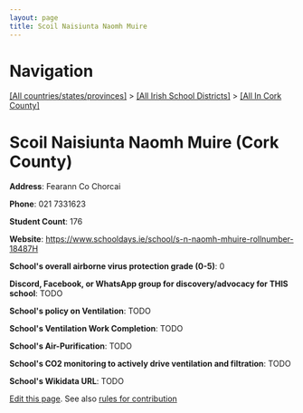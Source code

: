 ```yaml
---
layout: page
title: Scoil Naisiunta Naomh Muire
---
```

# Navigation

[[All countries/states/provinces]](../../..) > [[All Irish School Districts]](../..) > [[All In Cork County]](..)

# Scoil Naisiunta Naomh Muire (Cork County)

**Address**: Fearann Co Chorcai

**Phone**: 021 7331623

**Student Count**: 176

**Website**: <https://www.schooldays.ie/school/s-n-naomh-mhuire-rollnumber-18487H>

**School's overall airborne virus protection grade (0-5)**: 0

**Discord, Facebook, or WhatsApp group for discovery/advocacy for THIS school**: TODO

**School's policy on Ventilation**: TODO

**School's Ventilation Work Completion**: TODO

**School's Air-Purification**: TODO

**School's CO2 monitoring to actively drive ventilation and filtration**: TODO

**School's Wikidata URL**: TODO


[Edit this page](https://github.com/ventilate-schools/Ireland/edit/main/./Cork_County/Scoil_Naisiunta_Naomh_Muire.md). See also [rules for contribution](../../../contribution-rules/)